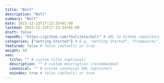 ```yaml
---
title: "Bolt"
description: "Bolt"
summary: "Bolt"
date: 2023-12-23T17:13:33+01:00
lastmod: 2023-12-23T17:13:33+01:00
draft: false
repoURL: "https://github.com/thuliteio/bolt" # URL to GitHub repository
categories: ["Getting Started"] # E.g. "Getting Started", "Frameworks", "Integrations", or "Templates"
featured: false # false (default) or true
weight: 50
seo:
  title: "" # custom title (optional)
  description: "" # custom description (recommended)
  canonical: "" # custom canonical URL (optional)
  noindex: true # false (default) or true
---
```

